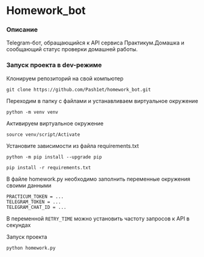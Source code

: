 # Homework_bot
### Описание
Telegram-бот, обращающийся к API сервиса Практикум.Домашка и сообщающий статус проверки домашней работы.
### Запуск проекта в dev-режиме
Клонируем репозиторий на свой компьютер
```
git clone https://github.com/Pash1et/homework_bot.git
```
Переходим в папку с файлами и устанавливаем виртуальное окружение
```
python -m venv venv
```
Активируем виртуальное окружение
```
source venv/script/Activate
```
Установите зависимости из файла requirements.txt
```
python -m pip install --upgrade pip
```
```
pip install -r requirements.txt
```
В файле homework.py необходимо заполнить переменные окружения своими данными  
```
PRACTICUM_TOKEN = ...  
TELEGRAM_TOKEN = ...  
TELEGRAM_CHAT_ID = ...
```
В переменной `RETRY_TIME` можно установить частоту запросов к API в секундах

Запуск проекта 
```
python homework.py
```
